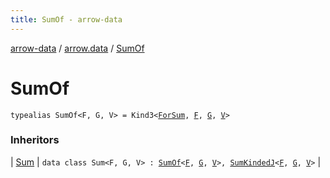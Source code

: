 ```yaml
---
title: SumOf - arrow-data
---
```


[arrow-data](../index.html) / [arrow.data](index.html) / [SumOf](./-sum-of.html)

# SumOf

`typealias SumOf<F, G, V> = Kind3<`[`ForSum`](-for-sum.html)`, `[`F`](-sum-of.html#F)`, `[`G`](-sum-of.html#G)`, `[`V`](-sum-of.html#V)`>`

### Inheritors

| [Sum](-sum/index.html) | `data class Sum<F, G, V> : `[`SumOf`](./-sum-of.html)`<`[`F`](-sum/index.html#F)`, `[`G`](-sum/index.html#G)`, `[`V`](-sum/index.html#V)`>, `[`SumKindedJ`](-sum-kinded-j.html)`<`[`F`](-sum/index.html#F)`, `[`G`](-sum/index.html#G)`, `[`V`](-sum/index.html#V)`>` |

